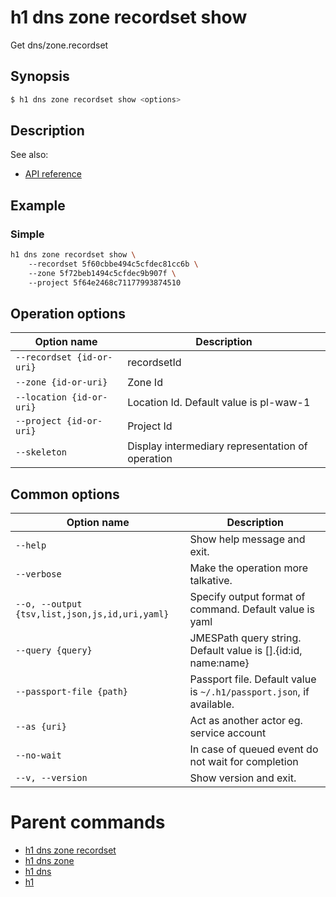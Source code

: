 
# h1 dns zone recordset show

Get dns/zone.recordset

## Synopsis

```bash
$ h1 dns zone recordset show <options>
```

## Description

See also:

* [API reference](https://api.hyperone.com/v2/docs#operation/dns_project_zone_recordset_get)

## Example


### Simple

```bash
h1 dns zone recordset show \ 
	--recordset 5f60cbbe494c5cfdec81cc6b \ 
	--zone 5f72beb1494c5cfdec9b907f \ 
	--project 5f64e2468c71177993874510
```

## Operation options

| Option name                   | Description                                      |
| ----------------------------- | ------------------------------------------------ |
| ```--recordset {id-or-uri}``` | recordsetId                                      |
| ```--zone {id-or-uri}```      | Zone Id                                          |
| ```--location {id-or-uri}```  | Location Id. Default value is pl-waw-1           |
| ```--project {id-or-uri}```   | Project Id                                       |
| ```--skeleton```              | Display intermediary representation of operation |

## Common options

| Option name                                        | Description                                                              |
| -------------------------------------------------- | ------------------------------------------------------------------------ |
| ```--help```                                       | Show help message and exit.                                              |
| ```--verbose```                                    | Make the operation more talkative.                                       |
| ```--o, --output {tsv,list,json,js,id,uri,yaml}``` | Specify output format of command. Default value is yaml                  |
| ```--query {query}```                              | JMESPath query string. Default value is [].\{id:id, name:name\}          |
| ```--passport-file {path}```                       | Passport file. Default value is ```~/.h1/passport.json```, if available. |
| ```--as {uri}```                                   | Act as another actor eg. service account                                 |
| ```--no-wait```                                    | In case of queued event do not wait for completion                       |
| ```--v, --version```                               | Show version and exit.                                                   |

# Parent commands

* [h1 dns zone recordset](./../README.md)
* [h1 dns zone](./../../README.md)
* [h1 dns](./../../../README.md)
* [h1](./../../../../README.md)
